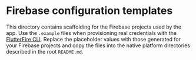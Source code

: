 # Firebase configuration templates

This directory contains scaffolding for the Firebase projects used by the app.
Use the `.example` files when provisioning real credentials with the
[FlutterFire CLI](https://firebase.flutter.dev/docs/cli/). Replace the
placeholder values with those generated for your Firebase projects and copy the
files into the native platform directories described in the root `README.md`.
